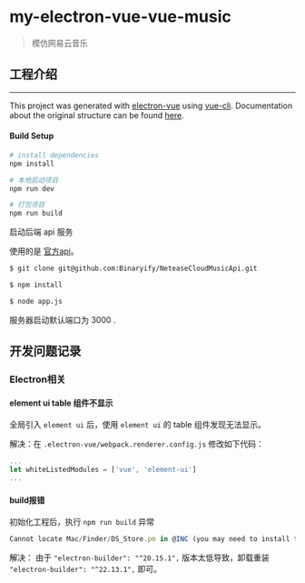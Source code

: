 <!--
 * @Date: 2021-10-22 10:29:05
 * @LastEditors: wenfujie
 * @LastEditTime: 2021-10-28 15:27:57
 * @FilePath: /my-electron-vue-music/README.md
-->
# my-electron-vue-vue-music

> 模仿网易云音乐


## 工程介绍

---

This project was generated with [electron-vue](https://github.com/SimulatedGREG/electron-vue) using [vue-cli](https://github.com/vuejs/vue-cli). Documentation about the original structure can be found [here](https://simulatedgreg.gitbooks.io/electron-vue/content/index.html).

#### Build Setup

``` bash
# install dependencies
npm install

# 本地启动项目
npm run dev

# 打包项目
npm run build

```

启动后端 api 服务

使用的是 [官方api](https://binaryify.github.io/NeteaseCloudMusicApi/#/?id=neteasecloudmusicapi)。

``` bash
$ git clone git@github.com:Binaryify/NeteaseCloudMusicApi.git

$ npm install

$ node app.js

```

服务器启动默认端口为 3000 .

## 开发问题记录

### Electron相关

#### element ui table 组件不显示

全局引入 `element ui` 后，使用 `element ui` 的 table 组件发现无法显示。

解决：在 `.electron-vue/webpack.renderer.config.js` 修改如下代码：

```js
...
let whiteListedModules = ['vue', 'element-ui']
...
```

#### build报错

初始化工程后，执行 `npm run build` 异常

```js
Cannot locate Mac/Finder/DS_Store.pm in @INC (you may need to install the Mac::Finder::DSStore module)
```

解决：
由于 `"electron-builder": "^20.15.1",` 版本太低导致，卸载重装 `"electron-builder": "^22.13.1",` 即可。